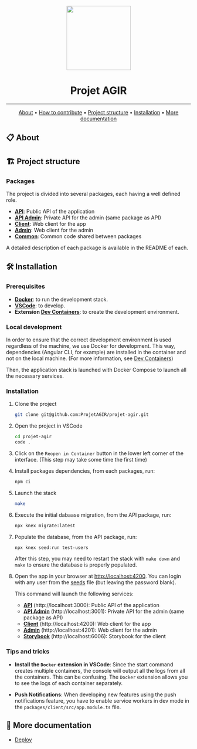 <p align="center">
    <img src="./assets/logo.svg" width="175">
</p>

<h1 style="border: none;" align="center">Projet AGIR</h1>

<!-- <p align="center">
    <img src="https://img.shields.io/github/last-commit/PolyTinder/poly-tinder.svg">
    <img src="https://img.shields.io/github/downloads/PolyTinder/poly-tinder/total.svg">
    <img src="https://img.shields.io/github/contributors/PolyTinder/poly-tinder.svg">
</p>
<p align="center">
    <img src="https://img.shields.io/github/issues/PolyTinder/poly-tinder.svg">
    <img src="https://img.shields.io/github/issues-closed/PolyTinder/poly-tinder.svg">
    <img src="https://img.shields.io/github/issues-pr/PolyTinder/poly-tinder.svg">
    <img src="https://img.shields.io/github/issues-pr-closed/PolyTinder/poly-tinder.svg">
</p> -->

<hr>

<!-- <p style="font-size: 24px;" align="center">Faites des rencontres de génies</p>

<p style="font-size: 18px" align="center">Visit the app now at <a href="https://projet-agir-2024-prod-client-rbzlbnwr7q-ew.a.run.app">polytinder.com</a> !</p> -->

<p align="center">
    <a href="#-about">About</a>
    <span>•</span>
    <a href="#-how-to-contribute">How to contribute</a>
    <span>•</span>
    <a href="#%EF%B8%8F-project-structure">Project structure</a>
    <span>•</span>
    <a href="#-installation">Installation</a>
    <span>•</span>
    <a href="#-more-documentation">More documentation</a>
</p>

<!-- ![PolyTinder](./assets/preview.png) -->

## 📋 About

<!-- Based on the original idea from [PolyGossip](https://www.instagram.com/poly_gossip/), the PolyTinder app aims to bring Polytechnique students closer together and create new relationships.

The app is developed by Polytechnique students, for Polytechnique students. -->

<!-- ## 💪 How to contribute

The PolyTinder project is never finished! We are always looking for new features to add, bugs to fix and new ideas to implement.

You don't need to be a programmer to contribute. If you have ideas or find a bug, report it in the [Issues]() section of the project.

If you are a programmer, you can contribute by create new fix or features issues. You can also look at existing issues and try to fix them. Here is the process to follow:

1. Report the issue in the [Issues]() section of the project.
    1. If the issue does not alreay exist, create it. Describe the feature you want to add or the bug you want to fix. If you have a solution, describe it. Label the issue with the appropriate label.
    2. Assign yourself to the issue you created or found. This way, we can avoid having two people working on the same thing. If someone is already assigned to the issue, you can comment on it to show your interest in working on it.
2. Click on `Create a branch`, in the `Development` section of the issue. This will create a new branch with the name of the issue.
3. Install the project locally (see [Installation](#-installation)).
4. Checkout the new branch and start working on the issue.
5. Open a pull request when you are done. Describe the changes you made and link the issue. If the pull request takes a long time to complete, you can open it before you are done to get feedback on your work.
6. Make sure the pull request passes all the checks (CI, lint, etc.) and that the code is well formatted.
7. Assign a reviewer to the pull request. This person will review your code and give you feedback. If you are not sure who to assign, assign the person who created the issue or assign the `PolyTinder` account. -->

## 🏗️ Project structure

### Packages

The project is divided into several packages, each having a well defined role.

- **[API](./packages/api)**: Public API of the application
- **[API Admin](./packages/api)**: Private API for the admin (same package as API)
- **[Client](./packages/client)**: Web client for the app
- **[Admin](./packages/admin)**: Web client for the admin
- **[Common](./packages/common)**: Common code shared between packages

A detailed description of each package is available in the README of each.

## 🛠 Installation

### Prerequisites

- **[Docker](https://www.docker.com/)**: to run the development stack.
- **[VSCode](https://code.visualstudio.com/)**: to develop.
- **Extension [Dev Containers](https://marketplace.visualstudio.com/items?itemName=ms-vscode-remote.remote-containers)**: to create the development environment.

### Local development

In order to ensure that the correct development environment is used regardless of the machine, we use Docker for development. This way, dependencies (Angular CLI, for example) are installed in the container and not on the local machine. (For more information, see [Dev Containers](https://code.visualstudio.com/docs/remote/containers))

Then, the application stack is launched with Docker Compose to launch all the necessary services.

### Installation

1. Clone the project

   ```bash
   git clone git@github.com:ProjetAGIR/projet-agir.git
   ```

2. Open the project in VSCode

   ```bash
   cd projet-agir
   code .
   ```

3. Click on the `Reopen in Container` button in the lower left corner of the interface. (This step may take some time the first time)

4. Install packages dependencies, from each packages, run:

   ```bash
   npm ci
   ```

5. Launch the stack

   ```bash
   make
   ```

6. Execute the initial dabaase migration, from the API package, run:

   ```bash
   npx knex migrate:latest
   ```

7. Populate the database, from the API package, run:

   ```bash
   npx knex seed:run test-users
   ```

   After this step, you may need to restart the stack with `make down` and `make` to ensure the database is properly populated.

8. Open the app in your browser at [http://localhost:4200](http://localhost:4200). You can login with any user from the [seeds](./packages/api/seeds/test-users.js) file (but leaving the password blank).

   This command will launch the following services:

   - **[API](./packages/api)** (http://localhost:3000): Public API of the application
   - **[API Admin](./packages/api)** (http://localhost:3001): Private API for the admin (same package as API)
   - **[Client](./packages/client)** (http://localhost:4200): Web client for the app
   - **[Admin](./packages/admin)** (http://localhost:4201): Web client for the admin
   - **[Storybook](./packages/client)** (http://localhost:6006): Storybook for the client

### Tips and tricks

- **Install the `Docker` extension in VSCode**: Since the start command creates multiple containers, the console will output all the logs from all the containers. This can be confusing. The `Docker` extension allows you to see the logs of each container separately.

- **Push Notifications**: When developing new features using the push notifications feature, you have to enable service workers in dev mode in the `packages/client/src/app.module.ts` file.

## 📄 More documentation

- [Deploy](./docs/deploys.md)
